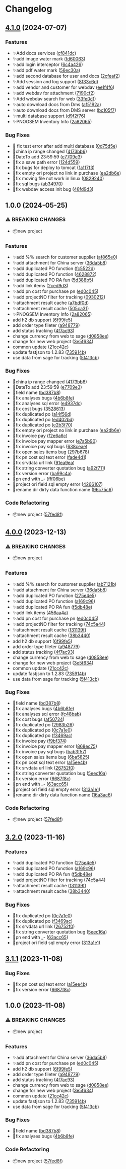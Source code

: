 # Changelog

## [4.1.0](https://github.com/hks2002/sage-assistant-server/compare/v4.0.0...v4.1.0) (2024-07-07)


### Features

* ✨Add docs services ([cf841dc](https://github.com/hks2002/sage-assistant-server/commit/cf841dcae9ed9ecfe7f4d47e08fe67d43116fb00))
* ✨add image water mark ([fd60063](https://github.com/hks2002/sage-assistant-server/commit/fd60063a91c0b29eab48ec8a82aa4bf785ba0a3e))
* ✨add login interceptor ([6c4a426](https://github.com/hks2002/sage-assistant-server/commit/6c4a426dfd2b573116511752e58ddd6b028c4b83))
* ✨add pdf water mark ([56ec30a](https://github.com/hks2002/sage-assistant-server/commit/56ec30a3e4ddd9e3636fa337a92503dde957d1dd))
* ✨add second database for user and docs ([2cfeaf2](https://github.com/hks2002/sage-assistant-server/commit/2cfeaf2d0e967d05b80c4298f762c65d7897d370))
* ✨Add session and log support ([8f33c6d](https://github.com/hks2002/sage-assistant-server/commit/8f33c6ddace8e9783323e894f9c37a937d7b6f50))
* ✨add vendor and customer for webdav ([ee1f4f6](https://github.com/hks2002/sage-assistant-server/commit/ee1f4f6d2ee560acaf23d8ed402c6b93914812f0))
* ✨add webdav for attachment ([7190cf2](https://github.com/hks2002/sage-assistant-server/commit/7190cf2b78be13fadc9c310b1afc6603d7fdda19))
* ✨Add webdav search for web ([33fe0c1](https://github.com/hks2002/sage-assistant-server/commit/33fe0c1ca0500cee2bc497589be202847433be16))
* ✨auto download docs from Dms ([af5192a](https://github.com/hks2002/sage-assistant-server/commit/af5192aead16781557ef73c27ae2e8c858d5a828))
* ✨auto download docs from DMS server ([bc105f7](https://github.com/hks2002/sage-assistant-server/commit/bc105f720c030c776654f73a4ed5dfea7c32a6f7))
* ✨multi database support ([d9f2f76](https://github.com/hks2002/sage-assistant-server/commit/d9f2f76102be72be51d790737de04f4d197a32c8))
* ✨PNOGSEM Inventory Info ([2a82065](https://github.com/hks2002/sage-assistant-server/commit/2a82065c7dcb983edaa203902dea02e9216f51ed))


### Bug Fixes

* 🐛 fix test error after add multi database ([0d75d5e](https://github.com/hks2002/sage-assistant-server/commit/0d75d5ec6bcf55e1f24a9295428c9bd86148f812))
* 🐛china ip range changed ([4173bb6](https://github.com/hks2002/sage-assistant-server/commit/4173bb6e6c90b9c12b6cdb18df9be2b57d9590e4))
* 🐛DateTo add 23:59:59 ([e7709e3](https://github.com/hks2002/sage-assistant-server/commit/e7709e3f21bcfb0c629801324e2de35aa9e157e0))
* 🐛fix a save path error ([124d559](https://github.com/hks2002/sage-assistant-server/commit/124d5598c0601673fdd3099b0942aa661382cc08))
* 🐛fix bugs for deploy to tomcat ([1a117f3](https://github.com/hks2002/sage-assistant-server/commit/1a117f3b1250c78ec0bb2837562b7ef2efa92694))
* 🐛fix empty ori project no link in purchase ([ea2db6e](https://github.com/hks2002/sage-assistant-server/commit/ea2db6e823cca9eae2415730107b631bdee8959c))
* 🐛fix moving file not work in linux ([0829240](https://github.com/hks2002/sage-assistant-server/commit/0829240a2b78b4774a32a74110dac1abe930b6a5))
* 🐛fix sql bugs ([ab34970](https://github.com/hks2002/sage-assistant-server/commit/ab349700c8f0f6fc790d8bbd307dda2a216450b9))
* 🐛fix webdav access init bug ([48fd9d3](https://github.com/hks2002/sage-assistant-server/commit/48fd9d366c8527acaac9c1e646f2f46bca55e486))

## 1.0.0 (2024-05-25)


### ⚠ BREAKING CHANGES

* 📦new project

### Features

* ✨add %% search for customer supplier ([af865e0](https://github.com/hks2002/sage-assistant-server/commit/af865e023b222c5d389df6b4f81e019720cf4051))
* ✨add attachment for China server ([36da5b8](https://github.com/hks2002/sage-assistant-server/commit/36da5b89b3970d7963bd94ac20439fadf97eb465))
* ✨add duplicated PO function ([fc5522d](https://github.com/hks2002/sage-assistant-server/commit/fc5522de14680a152202efd62da1169e2c1eeff0))
* ✨add duplicated PO function ([4628872](https://github.com/hks2002/sage-assistant-server/commit/4628872533218e954b37c797560641c65fb4f3a3))
* ✨add duplicated PO RA fun ([5d388b5](https://github.com/hks2002/sage-assistant-server/commit/5d388b5d353837c926aee15f609f634bb9ceb56a))
* ✨add link items ([2ced9d3](https://github.com/hks2002/sage-assistant-server/commit/2ced9d36613fe437d5de86f3662f63be935e6829))
* ✨add pn cost for purchase pn ([ed0c045](https://github.com/hks2002/sage-assistant-server/commit/ed0c045724324917c417eb5ca47eef598794d1a8))
* ✨add projectNO filter for tracking ([0930212](https://github.com/hks2002/sage-assistant-server/commit/093021225406ea88a247575598091f1b421b7410))
* ✨attachment result cache ([a7bdf0d](https://github.com/hks2002/sage-assistant-server/commit/a7bdf0d36ee1700eae2ad0406c45a48c7bbfa808))
* ✨attachment result cache ([505ca31](https://github.com/hks2002/sage-assistant-server/commit/505ca3105623875e74181bd1f40bbba5e8642274))
* ✨PNOGSEM Inventory Info ([2a82065](https://github.com/hks2002/sage-assistant-server/commit/2a82065c7dcb983edaa203902dea02e9216f51ed))
* add h2 db support ([6f99fe5](https://github.com/hks2002/sage-assistant-server/commit/6f99fe5517fb1f0dabc276018cbf4dde5ae1631d))
* add order type fileter ([a948779](https://github.com/hks2002/sage-assistant-server/commit/a948779f35330144c507bb639c639338e314cc03))
* add status tracking ([4f7ac93](https://github.com/hks2002/sage-assistant-server/commit/4f7ac936307b5f460dbb08185e8d1477b0686abb))
* change currency from web to sage ([d0858ee](https://github.com/hks2002/sage-assistant-server/commit/d0858ee1ac6b08f705ac493566439dffdff6b5e6))
* change for new web project ([3e5f634](https://github.com/hks2002/sage-assistant-server/commit/3e5f6342296a8cd27c845160bdbb83d62ac3901d))
* common update ([21cc42c](https://github.com/hks2002/sage-assistant-server/commit/21cc42ca6def4a71d2d5c390721a615a9e185394))
* update fastjson to 1.2.83 ([735914b](https://github.com/hks2002/sage-assistant-server/commit/735914b2395ea011d827d5686edcd706fdcb78ba))
* use data from sage for tracking ([5f413cb](https://github.com/hks2002/sage-assistant-server/commit/5f413cb42131877b1d6078754abd0b67d5da877a))


### Bug Fixes

* 🐛china ip range changed ([4173bb6](https://github.com/hks2002/sage-assistant-server/commit/4173bb6e6c90b9c12b6cdb18df9be2b57d9590e4))
* 🐛DateTo add 23:59:59 ([e7709e3](https://github.com/hks2002/sage-assistant-server/commit/e7709e3f21bcfb0c629801324e2de35aa9e157e0))
* 🐛field name ([bd387b8](https://github.com/hks2002/sage-assistant-server/commit/bd387b8fd1a345fe989dd2fc0f8d26325066ba3e))
* 🐛fix analyses bugs ([4b6b8fe](https://github.com/hks2002/sage-assistant-server/commit/4b6b8febd8989a46fe2d052055eb40edf8171a7c))
* 🐛fix analyses sql error ([e4937dc](https://github.com/hks2002/sage-assistant-server/commit/e4937dcf73ef10d72d912128d0f3a70f1cb29e7e))
* 🐛fix cost bugs ([3528613](https://github.com/hks2002/sage-assistant-server/commit/3528613a811a3a66cc002f4bc4814b5359a0cc6a))
* 🐛fix duplicated po ([a14f56d](https://github.com/hks2002/sage-assistant-server/commit/a14f56dd883297c408983662100b42e5323271f3))
* 🐛fix duplicated po ([ed402bd](https://github.com/hks2002/sage-assistant-server/commit/ed402bd79d77e3aa1ef0d6abe72ca86c7650d38f))
* 🐛fix duplicated po ([e2b3f70](https://github.com/hks2002/sage-assistant-server/commit/e2b3f70c84d576227b2703b2290344a7a8af2866))
* 🐛fix empty ori project no link in purchase ([ea2db6e](https://github.com/hks2002/sage-assistant-server/commit/ea2db6e823cca9eae2415730107b631bdee8959c))
* 🐛fix invoice pay ([f2e6a6c](https://github.com/hks2002/sage-assistant-server/commit/f2e6a6c02a93f31916eda82947aafc26e0f93ebe))
* 🐛fix invoice pay mapper error ([e7a5b90](https://github.com/hks2002/sage-assistant-server/commit/e7a5b902792b133571d244dc4586cb64b9a6c56e))
* 🐛fix invoice pay sql bugs ([638ceae](https://github.com/hks2002/sage-assistant-server/commit/638ceaecfcd83037a62c7e4352687ffaefafa66d))
* 🐛fix open sales items bug ([297b678](https://github.com/hks2002/sage-assistant-server/commit/297b678ac9bfdcf5be5556051d9d30c7c81cc124))
* 🐛fix pn cost sql text error ([fade4d1](https://github.com/hks2002/sage-assistant-server/commit/fade4d136b4924ae1bb8cf16ae0a7854ec8d74d9))
* 🐛fix srvdata url link ([91ea9ea](https://github.com/hks2002/sage-assistant-server/commit/91ea9ea611e4c194d0bd064dca031628e12d5e07))
* 🐛fix string converter quotation bug ([a92f711](https://github.com/hks2002/sage-assistant-server/commit/a92f711e124b538e9df8397b5320c13a89bd002c))
* 🐛fix version error ([ba99c4a](https://github.com/hks2002/sage-assistant-server/commit/ba99c4aad4db6d8e4c7c9d60461e21baa40a49fb))
* 🐛pn end with _- ([fff06be](https://github.com/hks2002/sage-assistant-server/commit/fff06beacf9f906684deb0d29b522eecee16c7c9))
* 🐛project ori field sql empty error ([4266107](https://github.com/hks2002/sage-assistant-server/commit/4266107680938605cce94696d190faa022cef776))
* 🐛rename dir dirty data function name ([96c75c6](https://github.com/hks2002/sage-assistant-server/commit/96c75c6a6fafdc2290e0cbea88ffe6461a010778))


### Code Refactoring

* 📦new project ([57fed8f](https://github.com/hks2002/sage-assistant-server/commit/57fed8f087f0686ee9e6d1d7a70108a0c1ce595f))

## [4.0.0](https://github.com/hks2002/sage-assistant-server/compare/v3.2.0...v4.0.0) (2023-12-13)


### ⚠ BREAKING CHANGES

* 📦new project

### Features

* ✨add %% search for customer supplier ([ab7121b](https://github.com/hks2002/sage-assistant-server/commit/ab7121ba3450d6a0eb9929507c65d061a2cf5986))
* ✨add attachment for China server ([36da5b8](https://github.com/hks2002/sage-assistant-server/commit/36da5b89b3970d7963bd94ac20439fadf97eb465))
* ✨add duplicated PO function ([275e4e5](https://github.com/hks2002/sage-assistant-server/commit/275e4e5edcf6e04d301755352f4c8c2c3baa2078))
* ✨add duplicated PO function ([a169c96](https://github.com/hks2002/sage-assistant-server/commit/a169c965b5237e3d123de0530c49f774a574ac49))
* ✨add duplicated PO RA fun ([f5db48e](https://github.com/hks2002/sage-assistant-server/commit/f5db48e7767dbd823ec6b729072d1c460b566832))
* ✨add link items ([456aa4a](https://github.com/hks2002/sage-assistant-server/commit/456aa4a1eadab408e39d3be7433d632248139727))
* ✨add pn cost for purchase pn ([ed0c045](https://github.com/hks2002/sage-assistant-server/commit/ed0c045724324917c417eb5ca47eef598794d1a8))
* ✨add projectNO filter for tracking ([74c5a44](https://github.com/hks2002/sage-assistant-server/commit/74c5a447fb4f119e67d70ba765cf1d2e364202b0))
* ✨attachment result cache ([f31139f](https://github.com/hks2002/sage-assistant-server/commit/f31139f24f99b3a4125bf6f4ccc5f0cbb1d3e387))
* ✨attachment result cache ([38b3440](https://github.com/hks2002/sage-assistant-server/commit/38b34404c4862e3f65a7c2040a6648b2e376fa0e))
* add h2 db support ([6f99fe5](https://github.com/hks2002/sage-assistant-server/commit/6f99fe5517fb1f0dabc276018cbf4dde5ae1631d))
* add order type fileter ([a948779](https://github.com/hks2002/sage-assistant-server/commit/a948779f35330144c507bb639c639338e314cc03))
* add status tracking ([4f7ac93](https://github.com/hks2002/sage-assistant-server/commit/4f7ac936307b5f460dbb08185e8d1477b0686abb))
* change currency from web to sage ([d0858ee](https://github.com/hks2002/sage-assistant-server/commit/d0858ee1ac6b08f705ac493566439dffdff6b5e6))
* change for new web project ([3e5f634](https://github.com/hks2002/sage-assistant-server/commit/3e5f6342296a8cd27c845160bdbb83d62ac3901d))
* common update ([21cc42c](https://github.com/hks2002/sage-assistant-server/commit/21cc42ca6def4a71d2d5c390721a615a9e185394))
* update fastjson to 1.2.83 ([735914b](https://github.com/hks2002/sage-assistant-server/commit/735914b2395ea011d827d5686edcd706fdcb78ba))
* use data from sage for tracking ([5f413cb](https://github.com/hks2002/sage-assistant-server/commit/5f413cb42131877b1d6078754abd0b67d5da877a))


### Bug Fixes

* 🐛field name ([bd387b8](https://github.com/hks2002/sage-assistant-server/commit/bd387b8fd1a345fe989dd2fc0f8d26325066ba3e))
* 🐛fix analyses bugs ([4b6b8fe](https://github.com/hks2002/sage-assistant-server/commit/4b6b8febd8989a46fe2d052055eb40edf8171a7c))
* 🐛fix analyses sql error ([fc48bab](https://github.com/hks2002/sage-assistant-server/commit/fc48bab569cbc01326de52c165160fb807399a2c))
* 🐛fix cost bugs ([af50724](https://github.com/hks2002/sage-assistant-server/commit/af507242ce1d6132faaaae79de2e37025d5c9baf))
* 🐛fix duplicated po ([2983b26](https://github.com/hks2002/sage-assistant-server/commit/2983b2685eb66d386d4cfb152574455882c0cd1f))
* 🐛fix duplicated po ([0c7a1e0](https://github.com/hks2002/sage-assistant-server/commit/0c7a1e0443b0d2ba23edf0e88bc90b2728cc93ac))
* 🐛fix duplicated po ([f3469ac](https://github.com/hks2002/sage-assistant-server/commit/f3469ac1367e6fb0bb604634a90bc3292afb5b1b))
* 🐛fix invoice pay ([f9bf374](https://github.com/hks2002/sage-assistant-server/commit/f9bf37463c9bae36ce4345a68426abd5bed5c4c1))
* 🐛fix invoice pay mapper error ([868ec75](https://github.com/hks2002/sage-assistant-server/commit/868ec7585c4facef26d3ac65acac6190822cf2ed))
* 🐛fix invoice pay sql bugs ([bab3f57](https://github.com/hks2002/sage-assistant-server/commit/bab3f57c0d9444c550184837c411d89c4530ce7f))
* 🐛fix open sales items bug ([6ba5825](https://github.com/hks2002/sage-assistant-server/commit/6ba5825d4584a82e18e63e099e2a1a5732332d4b))
* 🐛fix pn cost sql text error ([a15ee4b](https://github.com/hks2002/sage-assistant-server/commit/a15ee4b3c23a021b9fb9426baf0a303cca9419e0))
* 🐛fix srvdata url link ([26752f0](https://github.com/hks2002/sage-assistant-server/commit/26752f05b1d9d28a02c646f15acd69263dad398e))
* 🐛fix string converter quotation bug ([5eec16a](https://github.com/hks2002/sage-assistant-server/commit/5eec16adbb779044a90bf72a7209931e42604401))
* 🐛fix version error ([6687f8c](https://github.com/hks2002/sage-assistant-server/commit/6687f8c90a4cbfea3a2fe7d1a963889c5ffd33ba))
* 🐛pn end with _- ([63acc65](https://github.com/hks2002/sage-assistant-server/commit/63acc65cd1b8f62afa6aadb09a6ca6200ee9fe44))
* 🐛project ori field sql empty error ([313a1e1](https://github.com/hks2002/sage-assistant-server/commit/313a1e1eab856682fecce4fbada01a54a3388692))
* 🐛rename dir dirty data function name ([16a3ac6](https://github.com/hks2002/sage-assistant-server/commit/16a3ac68200c5cd73893f4aef1afa7fe86bc1ac0))


### Code Refactoring

* 📦new project ([57fed8f](https://github.com/hks2002/sage-assistant-server/commit/57fed8f087f0686ee9e6d1d7a70108a0c1ce595f))

## [3.2.0](https://github.com/hks2002/sage-assistant-server/compare/v3.1.1...v3.2.0) (2023-11-16)


### Features

* ✨add duplicated PO function ([275e4e5](https://github.com/hks2002/sage-assistant-server/commit/275e4e5edcf6e04d301755352f4c8c2c3baa2078))
* ✨add duplicated PO function ([a169c96](https://github.com/hks2002/sage-assistant-server/commit/a169c965b5237e3d123de0530c49f774a574ac49))
* ✨add duplicated PO RA fun ([f5db48e](https://github.com/hks2002/sage-assistant-server/commit/f5db48e7767dbd823ec6b729072d1c460b566832))
* ✨add projectNO filter for tracking ([74c5a44](https://github.com/hks2002/sage-assistant-server/commit/74c5a447fb4f119e67d70ba765cf1d2e364202b0))
* ✨attachment result cache ([f31139f](https://github.com/hks2002/sage-assistant-server/commit/f31139f24f99b3a4125bf6f4ccc5f0cbb1d3e387))
* ✨attachment result cache ([38b3440](https://github.com/hks2002/sage-assistant-server/commit/38b34404c4862e3f65a7c2040a6648b2e376fa0e))


### Bug Fixes

* 🐛fix duplicated po ([0c7a1e0](https://github.com/hks2002/sage-assistant-server/commit/0c7a1e0443b0d2ba23edf0e88bc90b2728cc93ac))
* 🐛fix duplicated po ([f3469ac](https://github.com/hks2002/sage-assistant-server/commit/f3469ac1367e6fb0bb604634a90bc3292afb5b1b))
* 🐛fix srvdata url link ([26752f0](https://github.com/hks2002/sage-assistant-server/commit/26752f05b1d9d28a02c646f15acd69263dad398e))
* 🐛fix string converter quotation bug ([5eec16a](https://github.com/hks2002/sage-assistant-server/commit/5eec16adbb779044a90bf72a7209931e42604401))
* 🐛pn end with _- ([63acc65](https://github.com/hks2002/sage-assistant-server/commit/63acc65cd1b8f62afa6aadb09a6ca6200ee9fe44))
* 🐛project ori field sql empty error ([313a1e1](https://github.com/hks2002/sage-assistant-server/commit/313a1e1eab856682fecce4fbada01a54a3388692))

## [3.1.1](https://github.com/hks2002/sage-assistant-server/compare/v3.1.0...v3.1.1) (2023-11-08)


### Bug Fixes

* 🐛fix pn cost sql text error ([a15ee4b](https://github.com/hks2002/sage-assistant-server/commit/a15ee4b3c23a021b9fb9426baf0a303cca9419e0))
* 🐛fix version error ([6687f8c](https://github.com/hks2002/sage-assistant-server/commit/6687f8c90a4cbfea3a2fe7d1a963889c5ffd33ba))

## 1.0.0 (2023-11-08)


### ⚠ BREAKING CHANGES

* 📦new project

### Features

* ✨add attachment for China server ([36da5b8](https://github.com/hks2002/sage-assistant-server/commit/36da5b89b3970d7963bd94ac20439fadf97eb465))
* ✨add pn cost for purchase pn ([ed0c045](https://github.com/hks2002/sage-assistant-server/commit/ed0c045724324917c417eb5ca47eef598794d1a8))
* add h2 db support ([6f99fe5](https://github.com/hks2002/sage-assistant-server/commit/6f99fe5517fb1f0dabc276018cbf4dde5ae1631d))
* add order type fileter ([a948779](https://github.com/hks2002/sage-assistant-server/commit/a948779f35330144c507bb639c639338e314cc03))
* add status tracking ([4f7ac93](https://github.com/hks2002/sage-assistant-server/commit/4f7ac936307b5f460dbb08185e8d1477b0686abb))
* change currency from web to sage ([d0858ee](https://github.com/hks2002/sage-assistant-server/commit/d0858ee1ac6b08f705ac493566439dffdff6b5e6))
* change for new web project ([3e5f634](https://github.com/hks2002/sage-assistant-server/commit/3e5f6342296a8cd27c845160bdbb83d62ac3901d))
* common update ([21cc42c](https://github.com/hks2002/sage-assistant-server/commit/21cc42ca6def4a71d2d5c390721a615a9e185394))
* update fastjson to 1.2.83 ([735914b](https://github.com/hks2002/sage-assistant-server/commit/735914b2395ea011d827d5686edcd706fdcb78ba))
* use data from sage for tracking ([5f413cb](https://github.com/hks2002/sage-assistant-server/commit/5f413cb42131877b1d6078754abd0b67d5da877a))


### Bug Fixes

* 🐛field name ([bd387b8](https://github.com/hks2002/sage-assistant-server/commit/bd387b8fd1a345fe989dd2fc0f8d26325066ba3e))
* 🐛fix analyses bugs ([4b6b8fe](https://github.com/hks2002/sage-assistant-server/commit/4b6b8febd8989a46fe2d052055eb40edf8171a7c))


### Code Refactoring

* 📦new project ([57fed8f](https://github.com/hks2002/sage-assistant-server/commit/57fed8f087f0686ee9e6d1d7a70108a0c1ce595f))
